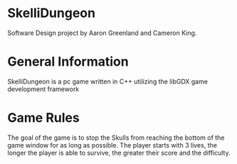 # SkelliDungeon

Software Design project by Aaron Greenland and Cameron King.

# General Information

SkelliDungeon is a pc game written in C++ utilizing the libGDX game development framework

# Game Rules

The goal of the game is to stop the Skulls from reaching the bottom of the game window for as long as possible. The player starts with 3 lives, the longer the player is able to survive, the greater their score and the difficulty.
